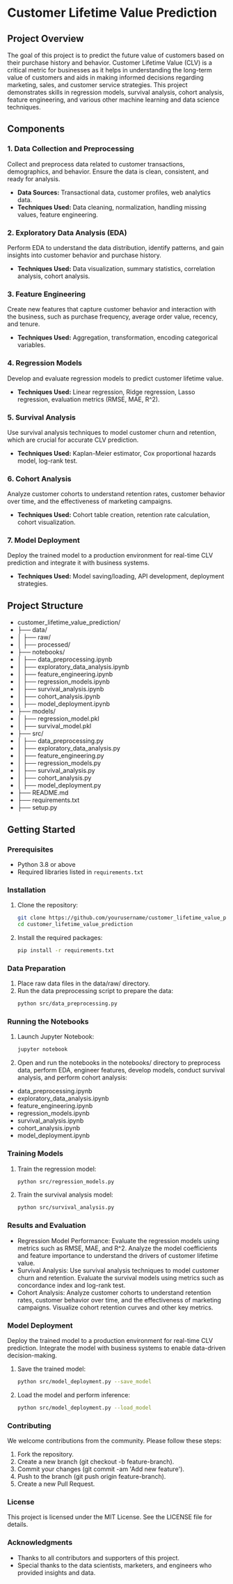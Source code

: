 # Customer Lifetime Value Prediction

## Project Overview

The goal of this project is to predict the future value of customers based on their purchase history and behavior. Customer Lifetime Value (CLV) is a critical metric for businesses as it helps in understanding the long-term value of customers and aids in making informed decisions regarding marketing, sales, and customer service strategies. This project demonstrates skills in regression models, survival analysis, cohort analysis, feature engineering, and various other machine learning and data science techniques.

## Components

### 1. Data Collection and Preprocessing
Collect and preprocess data related to customer transactions, demographics, and behavior. Ensure the data is clean, consistent, and ready for analysis.

- **Data Sources:** Transactional data, customer profiles, web analytics data.
- **Techniques Used:** Data cleaning, normalization, handling missing values, feature engineering.

### 2. Exploratory Data Analysis (EDA)
Perform EDA to understand the data distribution, identify patterns, and gain insights into customer behavior and purchase history.

- **Techniques Used:** Data visualization, summary statistics, correlation analysis, cohort analysis.

### 3. Feature Engineering
Create new features that capture customer behavior and interaction with the business, such as purchase frequency, average order value, recency, and tenure.

- **Techniques Used:** Aggregation, transformation, encoding categorical variables.

### 4. Regression Models
Develop and evaluate regression models to predict customer lifetime value.

- **Techniques Used:** Linear regression, Ridge regression, Lasso regression, evaluation metrics (RMSE, MAE, R^2).

### 5. Survival Analysis
Use survival analysis techniques to model customer churn and retention, which are crucial for accurate CLV prediction.

- **Techniques Used:** Kaplan-Meier estimator, Cox proportional hazards model, log-rank test.

### 6. Cohort Analysis
Analyze customer cohorts to understand retention rates, customer behavior over time, and the effectiveness of marketing campaigns.

- **Techniques Used:** Cohort table creation, retention rate calculation, cohort visualization.

### 7. Model Deployment
Deploy the trained model to a production environment for real-time CLV prediction and integrate it with business systems.

- **Techniques Used:** Model saving/loading, API development, deployment strategies.

## Project Structure

 - customer_lifetime_value_prediction/
 - ├── data/
 - │ ├── raw/
 - │ ├── processed/
 - ├── notebooks/
 - │ ├── data_preprocessing.ipynb
 - │ ├── exploratory_data_analysis.ipynb
 - │ ├── feature_engineering.ipynb
 - │ ├── regression_models.ipynb
 - │ ├── survival_analysis.ipynb
 - │ ├── cohort_analysis.ipynb
 - │ ├── model_deployment.ipynb
 - ├── models/
 - │ ├── regression_model.pkl
 - │ ├── survival_model.pkl
 - ├── src/
 - │ ├── data_preprocessing.py
 - │ ├── exploratory_data_analysis.py
 - │ ├── feature_engineering.py
 - │ ├── regression_models.py
 - │ ├── survival_analysis.py
 - │ ├── cohort_analysis.py
 - │ ├── model_deployment.py
 - ├── README.md
 - ├── requirements.txt
 - ├── setup.py


## Getting Started

### Prerequisites
- Python 3.8 or above
- Required libraries listed in `requirements.txt`

### Installation
1. Clone the repository:
   ```bash
   git clone https://github.com/yourusername/customer_lifetime_value_prediction.git
   cd customer_lifetime_value_prediction
   
2. Install the required packages:
    ```bash
    pip install -r requirements.txt
    
### Data Preparation

1. Place raw data files in the data/raw/ directory.
2. Run the data preprocessing script to prepare the data:
    ```bash
    python src/data_preprocessing.py
    
### Running the Notebooks

1. Launch Jupyter Notebook:
    ```bash
    jupyter notebook
    
2. Open and run the notebooks in the notebooks/ directory to preprocess data, perform EDA, engineer features, develop models, conduct survival analysis, and perform cohort analysis:
 - data_preprocessing.ipynb
 - exploratory_data_analysis.ipynb
 - feature_engineering.ipynb
 - regression_models.ipynb
 - survival_analysis.ipynb
 - cohort_analysis.ipynb
 - model_deployment.ipynb
   
### Training Models

1. Train the regression model:
    ```bash
    python src/regression_models.py
    
2. Train the survival analysis model:
    ```bash
    python src/survival_analysis.py
    
### Results and Evaluation

 - Regression Model Performance: Evaluate the regression models using metrics such as RMSE, MAE, and R^2. Analyze the model coefficients and feature importance to understand the drivers of customer lifetime value.
 - Survival Analysis: Use survival analysis techniques to model customer churn and retention. Evaluate the survival models using metrics such as concordance index and log-rank test.
 - Cohort Analysis: Analyze customer cohorts to understand retention rates, customer behavior over time, and the effectiveness of marketing campaigns. Visualize cohort retention curves and other key metrics.
   
### Model Deployment

Deploy the trained model to a production environment for real-time CLV prediction. Integrate the model with business systems to enable data-driven decision-making.

1. Save the trained model:
    ```bash
    python src/model_deployment.py --save_model
    
2. Load the model and perform inference:
    ```bash
    python src/model_deployment.py --load_model
    
### Contributing

We welcome contributions from the community. Please follow these steps:

1. Fork the repository.
2. Create a new branch (git checkout -b feature-branch).
3. Commit your changes (git commit -am 'Add new feature').
4. Push to the branch (git push origin feature-branch).
5. Create a new Pull Request.
   
### License

This project is licensed under the MIT License. See the LICENSE file for details.

### Acknowledgments

 - Thanks to all contributors and supporters of this project.
 - Special thanks to the data scientists, marketers, and engineers who provided insights and data.
